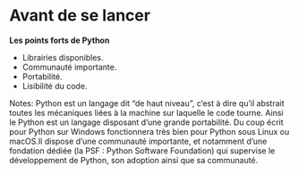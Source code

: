 # Avant de se lancer

**Les points forts de Python**

* Librairies disponibles.
* Communauté importante.
* Portabilité.
* Lisibilité du code.

Notes:
Python est un langage dit “de haut niveau”, c’est à dire qu’il abstrait toutes les mécaniques liées à la machine sur laquelle le code tourne. Ainsi le Python est un langage disposant d’une grande portabilité. Du coup écrit pour Python sur Windows fonctionnera très bien pour Python sous Linux ou macOS.Il dispose d’une communauté importante, et notamment d’une fondation dédiée (la PSF : Python Software Foundation) qui supervise le développement de Python, son adoption ainsi que sa communauté.
